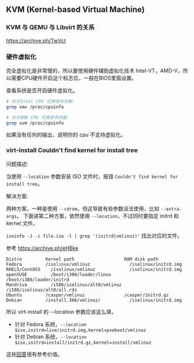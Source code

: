 ## KVM (Kernel-based Virtual Machine)

### KVM 与 QEMU 与 Libvirt 的关系

https://archive.ph/TwVct

### 硬件虚拟化

完全虚拟化是非常慢的，所以要使用硬件辅助虚拟化技术 Intel-VT，AMD-V，所以需要CPU硬件开启这个标志位，一般在BIOS里面设置。

查看系统是否开启硬件虚拟化。

```sh
# 对于Intel CPU 可用命令判断
grep vmx /proc/cpuinfo

# 对于AMD CPU 可用命令判断
grep svm /proc/cpuinfo
```

如果没有任何的输出，说明你的 cpu 不支持虚拟化。

### virt-install Couldn't find kernel for install tree

问题描述:

当使用 `--location` 参数安装 ISO 文件时，报错 `Couldn't find kernel for install tree`。

解决方案:

两种方案，一种是使用 `--cdrom`，但这导致有些参数没法使用，比如 `--extra-args`。
下面讲第二种方案，依然使用 `--location`，不过同时要指定 initrd 和 kernel 文件。

`isoinfo -J -i file.iso -l | grep '(initrd|vmlinuz)'` 找出对应的文件。

参考 https://archive.ph/eHBke

```
Distro	       Kernel path	                 RAM disk path
Fedora	       /isolinux/vmlinuz     	       /isolinux/initrd.img
RHEL5/CentOS5	 /isolinux/vmlinuz     	       /isolinux/initrd.img
openSUSE	     /boot/i386/loader/linux	     /boot/i386/loader/initrd
Mandriva	     /i586/isolinux/alt0/vmlinuz	 /i586/isolinux/alt0/all.rdz
Ubuntu	       /casper/vmlinuz	             /casper/initrd.gz
Debian	       /install.386/vmlinuz/	       /isolinux/initrd.img
```

所以 virt-install 的 --location 参数应该这么填，

- 针对 Fedora 系统，`--location $iso,initrd=live/initrd.img,kernel=pxeboot/vmlinuz`
- 针对 Debian 系统，`--location $iso,initrd=install/initrd.gz,kernel=install/vmlinuz`

这些[回答](https://askubuntu.com/questions/789358/virt-install-using-location-with-iso-image-no-longer-working)很有参考价值。
